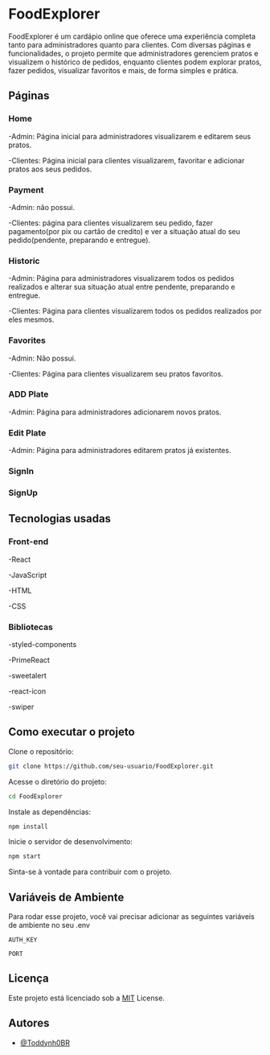 
# FoodExplorer

FoodExplorer é um cardápio online que oferece uma experiência completa tanto para administradores quanto para clientes. Com diversas páginas e funcionalidades, o projeto permite que administradores gerenciem pratos e visualizem o histórico de pedidos, enquanto clientes podem explorar pratos, fazer pedidos, visualizar favoritos e mais, de forma simples e prática.

## Páginas

### Home

-Admin: Página inicial para administradores visualizarem e editarem seus pratos.

-Clientes: Página inicial para clientes visualizarem, favoritar e adicionar pratos aos seus pedidos.

### Payment

-Admin: não possui.

-Clientes: página para clientes visualizarem seu pedido, fazer  pagamento(por pix ou cartão de credito) e ver a situação atual do seu pedido(pendente, preparando e entregue).

### Historic 

-Admin: Página para administradores visualizarem todos os pedidos realizados e alterar sua situação atual entre pendente, preparando e entregue.

-Clientes: Página para clientes visualizarem todos os pedidos realizados por eles mesmos.

### Favorites

-Admin: Não possui.

-Clientes: Página para clientes visualizarem seu pratos favoritos.

### ADD Plate

-Admin: Página para administradores adicionarem novos pratos.

### Edit Plate

-Admin: Página para administradores editarem pratos já existentes.

### SignIn

### SignUp

## Tecnologias usadas

### Front-end

-React

-JavaScript

-HTML

-CSS

### Bibliotecas

-styled-components

-PrimeReact

-sweetalert

-react-icon

-swiper

## Como executar o projeto

Clone o repositório:

```bash
git clone https://github.com/seu-usuario/FoodExplorer.git
```

Acesse o diretório do projeto:

```bash
cd FoodExplorer
```
Instale as dependências:
```bash
npm install
```
Inicie o servidor de desenvolvimento:
```bash
npm start
```
Sinta-se à vontade para contribuir com o projeto. 

## Variáveis de Ambiente

Para rodar esse projeto, você vai precisar adicionar as seguintes variáveis de ambiente no seu .env

`AUTH_KEY`

`PORT`

## Licença
Este projeto está licenciado sob a [MIT](https://github.com/Toddynh0BR/Food-Explorer-FrontEnd/blob/main/LICENSE) License.

## Autores

- [@Toddynh0BR](https://github.com/Toddynh0BR)
    


